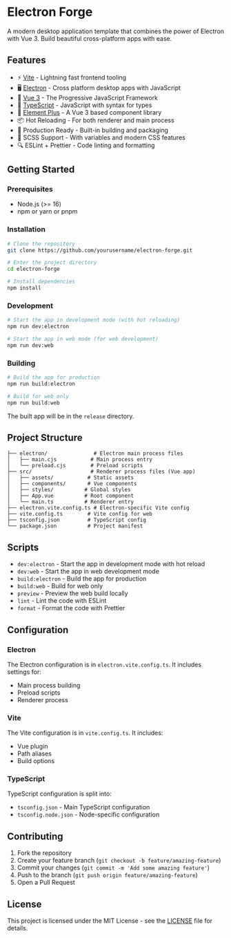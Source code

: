 # Electron Forge

A modern desktop application template that combines the power of Electron with Vue 3. Build beautiful cross-platform apps with ease.

## Features

- ⚡️ [Vite](https://vitejs.dev/) - Lightning fast frontend tooling
- 🖥️ [Electron](https://www.electronjs.org/) - Cross platform desktop apps with JavaScript
- 🎨 [Vue 3](https://vuejs.org/) - The Progressive JavaScript Framework
- 🎯 [TypeScript](https://www.typescriptlang.org/) - JavaScript with syntax for types
- 🎉 [Element Plus](https://element-plus.org/) - A Vue 3 based component library
- 📦 Hot Reloading - For both renderer and main process
- 🚀 Production Ready - Built-in building and packaging
- 🎨 SCSS Support - With variables and modern CSS features
- 🔍 ESLint + Prettier - Code linting and formatting

## Getting Started

### Prerequisites

- Node.js (>= 16)
- npm or yarn or pnpm

### Installation

```bash
# Clone the repository
git clone https://github.com/yourusername/electron-forge.git

# Enter the project directory
cd electron-forge

# Install dependencies
npm install
```

### Development

```bash
# Start the app in development mode (with hot reloading)
npm run dev:electron

# Start the app in web mode (for web development)
npm run dev:web
```

### Building

```bash
# Build the app for production
npm run build:electron

# Build for web only
npm run build:web
```

The built app will be in the `release` directory.

## Project Structure

```
├── electron/               # Electron main process files
│   ├── main.cjs           # Main process entry
│   └── preload.cjs        # Preload scripts
├── src/                   # Renderer process files (Vue app)
│   ├── assets/           # Static assets
│   ├── components/       # Vue components
│   ├── styles/          # Global styles
│   ├── App.vue          # Root component
│   └── main.ts          # Renderer entry
├── electron.vite.config.ts # Electron-specific Vite config
├── vite.config.ts        # Vite config for web
├── tsconfig.json         # TypeScript config
└── package.json          # Project manifest
```

## Scripts

- `dev:electron` - Start the app in development mode with hot reload
- `dev:web` - Start the app in web development mode
- `build:electron` - Build the app for production
- `build:web` - Build for web only
- `preview` - Preview the web build locally
- `lint` - Lint the code with ESLint
- `format` - Format the code with Prettier

## Configuration

### Electron

The Electron configuration is in `electron.vite.config.ts`. It includes settings for:
- Main process building
- Preload scripts
- Renderer process

### Vite

The Vite configuration is in `vite.config.ts`. It includes:
- Vue plugin
- Path aliases
- Build options

### TypeScript

TypeScript configuration is split into:
- `tsconfig.json` - Main TypeScript configuration
- `tsconfig.node.json` - Node-specific configuration

## Contributing

1. Fork the repository
2. Create your feature branch (`git checkout -b feature/amazing-feature`)
3. Commit your changes (`git commit -m 'Add some amazing feature'`)
4. Push to the branch (`git push origin feature/amazing-feature`)
5. Open a Pull Request

## License

This project is licensed under the MIT License - see the [LICENSE](LICENSE) file for details.
